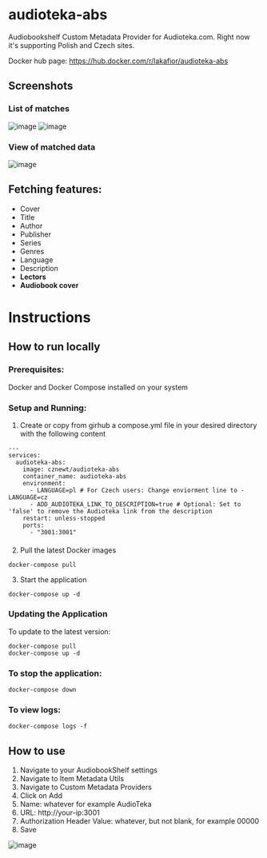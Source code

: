 # audioteka-abs
Audiobookshelf Custom Metadata Provider for Audioteka.com. 
Right now it's supporting Polish and Czech sites.

Docker hub page: https://hub.docker.com/r/lakafior/audioteka-abs

## Screenshots

### List of matches
![image](https://github.com/user-attachments/assets/411b5897-38cf-4c31-bb1c-4b4dfb62d02c)
![image](https://github.com/user-attachments/assets/d470bb59-9d42-4c32-a65c-2f14b81cc71b)


### View of matched data
![image](https://github.com/user-attachments/assets/68828be1-fc74-4c08-b44b-b6977c497df4)

## Fetching features:
- Cover
- Title
- Author
- Publisher
- Series
- Genres
- Language
- Description
- **Lectors**
- **Audiobook cover**

# Instructions

## How to run locally

### Prerequisites:

Docker and Docker Compose installed on your system

### Setup and Running:

1. Create or copy from girhub a compose.yml file in your desired directory with the following content
```
---
services:
  audioteka-abs:
    image: cznewt/audioteka-abs
    container_name: audioteka-abs
    environment:
      - LANGUAGE=pl # For Czech users: Change enviorment line to - LANGUAGE=cz
      - ADD_AUDIOTEKA_LINK_TO_DESCRIPTION=true # Optional: Set to 'false' to remove the Audioteka link from the description
    restart: unless-stopped
    ports:
      - "3001:3001"
```
#### 

2. Pull the latest Docker images
```
docker-compose pull
```
3. Start the application
```
docker-compose up -d
```


### Updating the Application

To update to the latest version:

```
docker-compose pull
docker-compose up -d
```

### To stop the application:

```
docker-compose down
```

### To view logs:

```
docker-compose logs -f
```

## How to use
1. Navigate to your AudiobookShelf settings
2. Navigate to Item Metadata Utils
3. Navigate to Custom Metadata Providers
4. Click on Add
5. Name: whatever for example AudioTeka
6. URL: http://your-ip:3001
7. Authorization Header Value: whatever, but not blank, for example 00000
8. Save

![image](https://github.com/user-attachments/assets/39ab7936-0b48-4a61-b418-840d02855522)
